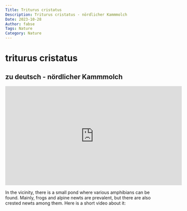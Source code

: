 ```yaml
---
Title: Triturus cristatus
Description: Triturus cristatus - nördlicher Kammmolch
Date: 2023-10-28
Author: fabse
Tags: Nature
Category: Nature
---
```


# triturus cristatus
## zu deutsch - nördlicher Kammmolch

<iframe width="560" height="315" src="https://www.youtube.com/embed/A7-zk8xn5jE" frameborder="0" allowfullscreen></iframe>

In the vicinity, there is a small pond where various amphibians can be found. Mainly, frogs and alpine newts are prevalent, but there are also crested newts among them. Here is a short video about it:

